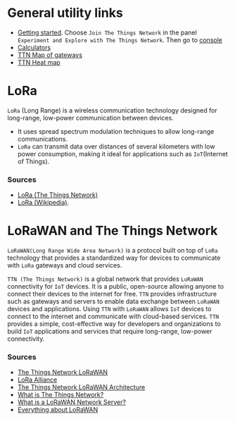# General utility links
- [Getting started](https://www.thethingsnetwork.org/get-started). Choose `Join The Things Network` in the panel `Experiment and Explore with The Things Network`. Then go to [console](https://console.cloud.thethings.network/)
- [Calculators](https://loratools.nl/#/)
- [TTN Map of gateways](https://www.thethingsnetwork.org/map)
- [TTN Heat map](https://ttnmapper.org/heatmap/)

# LoRa

`LoRa` (Long Range) is a wireless communication technology designed for long-range, low-power communication between devices. 

- It uses spread spectrum modulation techniques to allow long-range communications.
- `LoRa` can transmit data over distances of several kilometers with low power consumption, making it ideal for applications such as `IoT`(Internet of Things).

### Sources
- [LoRa (The Things Network)](https://www.thethingsnetwork.org/docs/lorawan/what-is-lorawan/)
- [LoRa (Wikipedia)](https://en.wikipedia.org/wiki/LoRa).

# LoRaWAN and The Things Network
`LoRaWAN(Long Range Wide Area Network)` is a protocol built on top of `LoRa` technology that provides a standardized way for devices to communicate with `LoRa` gateways and cloud services.

`TTN (The Things Network)` is a global network that provides `LoRaWAN` connectivity for `IoT` devices. 
It is a public, open-source allowing anyone to connect their devices to the internet for free. 
`TTN` provides infrastructure such as gateways and servers to enable data exchange between `LoRaWAN` devices and applications.
Using `TTN` with `LoRaWAN` allows `IoT` devices to connect to the internet and communicate with cloud-based services. 
`TTN` provides a simple, cost-effective way for developers and organizations to build `IoT` applications and services that require long-range, low-power connectivity. 

### Sources
- [The Things Network LoRaWAN](https://www.thethingsnetwork.org/docs/lorawan/)
- [LoRa Alliance](https://lora-alliance.org/about-lorawan/)
- [The Things Network LoRaWAN Architecture](https://www.thethingsnetwork.org/docs/lorawan/architecture/)
- [What is The Things Network?](https://youtu.be/4j0h4jg5Vrg?t=36)
- [What is a LoRaWAN Network Server?](https://youtu.be/GFcLsIRvvsY)
- [Everything about LoRaWAN](https://www.youtube.com/watch?v=ZsVhYiX4_6o)
